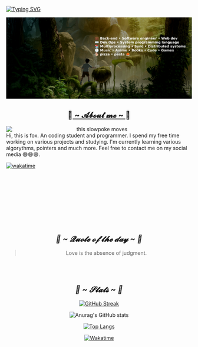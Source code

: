 <p><a href="https://git.io/typing-svg"><img alt="Typing SVG" src="https://readme-typing-svg.demolab.com?font=Fira+Code&amp;size=26&amp;pause=1000&amp;center=true&amp;vCenter=true&amp;width=900&amp;height=100&amp;lines=hiiiiiiii+i'm+fox+so+exited+to+have+you+here+%F0%9F%98%81%F0%9F%98%81%F0%9F%98%81;Feel+free+to+have+a+look+around!!!" /></a> </p>
<div align="center">
<img  src="background.jpg" width="950" >
</div>

<h2 align="center"> 🦊<a href="https://resume.io/r/oPlPUJ5iB"> ~ 𝓐𝓫𝓸𝓾𝓽 𝓶𝓮 ~ </a>🦊 </h2>

<div align="center">
<img src="https://i.pinimg.com/originals/e8/4e/db/e84edb279472c7ab49e97ec276d4ffda.gif"  title="from Printerest" alt="this slowpoke moves"  width="525" align="right" />

</div>
<p>Hi, this is fox. An coding student and programmer. I spend my free time working on various projects and studying. I'm currently learning various algorythms, pointers and much more. Feel free to contact me on my social media 😄😄😄.</p>
<p><a href="https://wakatime.com/@e19f8369-2852-4f63-b237-3d52dcac5ab3"><img alt="wakatime" src="https://wakatime.com/badge/user/e19f8369-2852-4f63-b237-3d52dcac5ab3.svg" /></a>
 <br><br><br><br><br><br></p>
<p></div>
<br></p>
<div align="center">
<br>

<h2><i>🦊 ~ 𝓠𝓾𝓸𝓽𝓮 𝓸𝓯 𝓽𝓱𝓮 𝓭𝓪𝔂 ~ 🦊</i></h2>

<blockquote>Love is the absence of judgment.</blockquote>

<br><br>
<h2><i>🦊 ~ 𝓢𝓽𝓪𝓽𝓼 ~ 🦊</i></h2>

[![GitHub Streak](https://streak-stats.demolab.com/?user=APf0x&theme=dark)](https://git.io/streak-stats)

![Anurag's GitHub stats](https://github-readme-stats.vercel.app/api?username=APf0x&show_icons=true&theme=radical)





[![Top Langs](https://github-readme-stats.vercel.app/api/top-langs/?username=APf0x&layout=compact&theme=radical&langs_count=18&exclude_repo=in-rotation)](https://github.com/anuraghazra/github-readme-stats)




[![Wakatime](https://github-readme-stats.vercel.app/api/wakatime?username=APf0x)](https://wakatime.com/@APf0x)



</div>